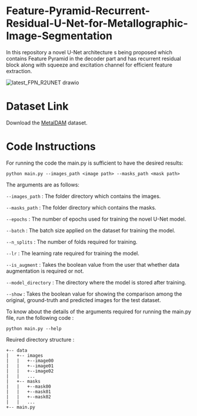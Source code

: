 # Feature-Pyramid-Recurrent-Residual-U-Net-for-Metallographic-Image-Segmentation
In this repository a novel U-Net architecture s being proposed which contains Feature Pyramid in the decoder part and has recurrent residual block along with squeeze and excitation channel for efficient feature extraction.

![latest_FPN_R2UNET drawio](https://github.com/sammajum706/Feature-Pyramid-Recurrent-Residual-U-Net-for-Metallographic-Image-Segmentation/assets/102480479/ac3f6645-6f40-4437-aa3a-508accdafd91)

# Dataset Link
Download the [MetalDAM](https://github.com/ari-dasci/OD-MetalDAM) dataset.

# Code Instructions

For running the code the main.py is sufficient to have the desired results:
```
python main.py --images_path <image path> --masks_path <mask path>
```
The arguments are as follows:

`--images_path` : The folder directory which contains the images.

`--masks_path` : The folder directory which contains the masks.

`--epochs` : The number of epochs used for training the novel U-Net model.

`--batch` : The batch size applied on the dataset for training the model.

`--n_splits` : The number of folds required for training.

`--lr` : The learning rate required for training the model.

`--is_augment` : Takes the boolean value from the user that whether data augmentation is required or not.

`--model_directory` : The directory where the model is stored after training.

`--show` : Takes the boolean value for showing the comparison among the original, ground-truth and predicted images for the test dataset.

To know about the details of the arguments required for running the main.py file, run the following code : 
```
python main.py --help
```

Reuired directory structure :
```
+-- data
|   +-- images
|   |   +--image00
|   |   +--image01
|   |   +--image02
|   |   ...
|   +-- masks
|   |   +--mask00
|   |   +--mask01
|   |   +--mask02
|   |   ...
+-- main.py
```


